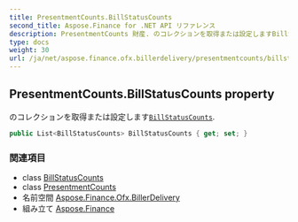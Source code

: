 ```yaml
---
title: PresentmentCounts.BillStatusCounts
second_title: Aspose.Finance for .NET API リファレンス
description: PresentmentCounts 財産. のコレクションを取得または設定しますBillStatusCounts.
type: docs
weight: 30
url: /ja/net/aspose.finance.ofx.billerdelivery/presentmentcounts/billstatuscounts/
---
```

## PresentmentCounts.BillStatusCounts property

のコレクションを取得または設定します[`BillStatusCounts`](../../billstatuscounts/).

```csharp
public List<BillStatusCounts> BillStatusCounts { get; set; }
```

### 関連項目

* class [BillStatusCounts](../../billstatuscounts/)
* class [PresentmentCounts](../)
* 名前空間 [Aspose.Finance.Ofx.BillerDelivery](../../presentmentcounts/)
* 組み立て [Aspose.Finance](../../../)


